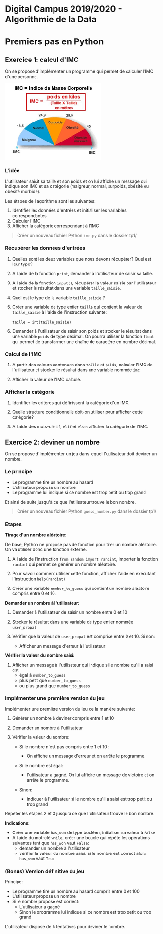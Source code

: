 # Digital Campus 2019/2020 - Algorithmie de la Data
# Premiers pas en Python

## Exercice 1: calcul d'IMC

On se propose d'implémenter un programme qui permet de calculer l'IMC d'une personne.

<img height="250" src="attachments/calcul-imc.jpg">

### L'idée
 
L'utilisateur saisit sa taille et son poids et on lui affiche un message qui indique son IMC et sa catégorie (maigreur, normal, surpoids, obésité ou obésité morbide).

Les étapes de l'agorithme sont les suivantes:

1. Identifier les données d'entrées et initialiser les variables correspondantes
2. Calculer l'IMC
3. Afficher la catégorie correspondant à l'IMC

> Créer un nouveau fichier Python `imc.py` dans le dossier tp1/

### Récupérer les données d'entrées

1. Quelles sont les deux variables que nous devons récupérer? Quel est leur type?

2. A l'aide de la fonction `print`, demander à l'utilisateur de saisir sa taille.

3. A l'aide de la fonction `input()`, récupérer la valeur saisie par l'utilisateur et stocker le résultat dans une variable `taille_saisie`.

4. Quel est le type de la variable `taille_saisie` ?

5. Créer une variable de type entier `taille` qui contient la valeur de `taille_saisie` à l'aide de l'instruction suivante:
    
    `taille = int(taille_saisie)` 

6. Demander à l'utilisateur de saisir son poids et stocker le résultat dans une variable `poids` de type décimal. On pourra utiliser la fonction `float` qui permet de transformer une chaîne de caractère en nombre décimal.

### Calcul de l'IMC

1. A partir des valeurs contenues dans `taille` et `poids`, calculer l'IMC de l'utilisateur et stocker le résultat dans une variable nommée `imc`

2. Afficher la valeur de l'IMC calculé.

### Afficher la catégorie

1. Identifier les critères qui définissent la catégorie d'un IMC.

2. Quelle structure conditionnelle doit-on utiliser pour afficher cette catégorie?

3. A l'aide des mots-clé `if`, `elif` et `else`: afficher la catégorie de l'IMC.

## Exercice 2: deviner un nombre

On se propose d'implémenter un jeu dans lequel l'utilisateur doit deviner un nombre.

### Le principe

* Le programme tire un nombre au hasard
* L'utilisateur propose un nombre
* Le programme lui indique si ce nombre est trop petit ou trop grand

Et ainsi de suite jusqu'à ce que l'utilisateur trouve le bon nombre.

> Créer un nouveau fichier Python `guess_number.py` dans le dossier tp1/

### Etapes

**Tirage d'un nombre aléatoire:**

De base, Python ne propose pas de fonction pour tirer un nombre aléatoire. On va utiliser donc une fonction externe.
    
1. A l'aide de l'instruction `from random import randint`, importer la fonction `randint` qui permet de générer un nombre aléatoire.
    
2. Pour savoir comment utiliser cette fonction, afficher l'aide en exécutant l'instruction `help(randint)` 
    
3. Créer une variable `number_to_guess` qui contient un nombre aléatoire compris entre 0 et 10.

**Demander un nombre à l'utilisateur:**

1. Demander à l'utilisateur de saisir un nombre entre 0 et 10

2. Stocker le résultat dans une variable de type entier nommée `user_propal`

3. Vérifier que la valeur de `user_propal` est comprise entre 0 et 10. Si non: 

   * Afficher un message d'erreur à l'utilisateur

**Vérifier la valeur du nombre saisi:**

1. Afficher un message à l'utilisateur qui indique si le nombre qu'il a saisi est:
    * égal à `number_to_guess`
    * plus petit que `number_to_guess`
    * ou plus grand que `number_to_guess`

### Implémenter une première version du jeu

Implémenter une première version du jeu de la manière suivante:

1. Générer un nombre à deviner compris entre 1 et 10

2. Demander un nombre à l'utilisateur

3. Vérifier la valeur du nombre:

    * Si le nombre n'est pas compris entre 1 et 10 :
       * On affiche un message d'erreur et on arrête le programme.
    
    * Si le nombre est égal:
        
        * l'utilisateur a gagné. On lui affiche un message de victoire et on arrête le programme.
    
    * Sinon:
    
        * indiquer à l'utilisateur si le nombre qu'il a saisi est trop petit ou trop grand
      
Répéter les étapes 2 et 3 jusqu'à ce que l'utilisateur trouve le bon nombre.

__Indications:__

- Créer une variable `has_won` de type booléen, initialiser sa valeur à `False`
- A l'aide du mot-clé `while`, créer une boucle qui répéte les opérations suivantes tant que `has_won` vaut `False`:
    * demander un nombre à l'utilisateur 
    * vérifier la valeur du nombre saisi: si le nombre est correct alors `has_won` vaut `True`
    
### (Bonus) Version définitive du jeu

Principe:

* Le programme tire un nombre au hasard compris entre 0 et 100
* L'utilisateur propose un nombre
* Si le nombre proposé est correct:
    * L'utilisateur a gagné
    * Sinon le programme lui indique si ce nombre est trop petit ou trop grand

L'utilisateur dispose de 5 tentatives pour deviner le nombre.
